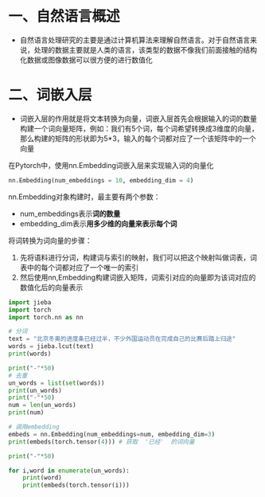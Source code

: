 # 一、自然语言概述

- 自然语言处理研究的主要是通过计算机算法来理解自然语言。对于自然语言来说，处理的数据主要就是人类的语言，该类型的数据不像我们前面接触的结构化数据或图像数据可以很方便的进行数值化

# 二、词嵌入层

- 词嵌入层的作用就是将文本转换为向量，词嵌入层首先会根据输入的词的数量构建一个词向量矩阵，例如：我们有5个词，每个词希望转换成3维度的向量，那么构建的矩阵的形状即为5*3，输入的每个词都对应了一个该矩阵中的一个向量



在Pytorch中，使用nn.Embedding词嵌入层来实现输入词的向量化

```python
nn.Embedding(num_embeddings = 10, embedding_dim = 4)
```

nn.Embedding对象构建时，最主要有两个参数：

- num_embeddings表示**词的数量**
- embedding_dim表示**用多少维的向量来表示每个词**



将词转换为词向量的步骤：

1. 先将语料进行分词，构建词与索引的映射，我们可以把这个映射叫做词表，词表中的每个词都对应了一个唯一的索引
2. 然后使用nn,Embedding构建词嵌入矩阵，词索引对应的向量即为该词对应的数值化后的向量表示

```python
import jieba
import torch
import torch.nn as nn

# 分词
text = "北京冬奥的进度条已经过半，不少外国运动员在完成自己的比赛后踏上归途"
words = jieba.lcut(text)
print(words)

print("-"*50)
# 去重
un_words = list(set(words))
print(un_words)
print("-"*50)
num = len(un_words)
print(num)

# 调用embedding
embeds = nn.Embedding(num_embeddings=num, embedding_dim=3)
print(embeds(torch.tensor(4))) # 获取  '已经'  的词向量

print("-"*50)

for i,word in enumerate(un_words):
    print(word)
    print(embeds(torch.tensor(i)))
```

